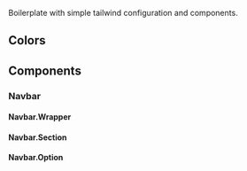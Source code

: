 Boilerplate with simple tailwind configuration and components.

## Colors

## Components

### Navbar

#### Navbar.Wrapper

#### Navbar.Section

#### Navbar.Option
